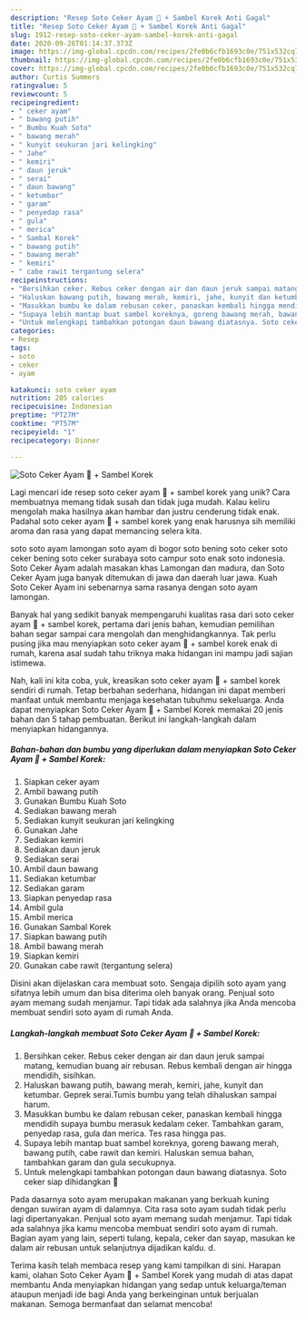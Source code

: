 ```yaml
---
description: "Resep Soto Ceker Ayam 🐣 + Sambel Korek Anti Gagal"
title: "Resep Soto Ceker Ayam 🐣 + Sambel Korek Anti Gagal"
slug: 1912-resep-soto-ceker-ayam-sambel-korek-anti-gagal
date: 2020-09-26T01:14:37.373Z
image: https://img-global.cpcdn.com/recipes/2fe0b6cfb1693c0e/751x532cq70/soto-ceker-ayam-🐣-sambel-korek-foto-resep-utama.jpg
thumbnail: https://img-global.cpcdn.com/recipes/2fe0b6cfb1693c0e/751x532cq70/soto-ceker-ayam-🐣-sambel-korek-foto-resep-utama.jpg
cover: https://img-global.cpcdn.com/recipes/2fe0b6cfb1693c0e/751x532cq70/soto-ceker-ayam-🐣-sambel-korek-foto-resep-utama.jpg
author: Curtis Summers
ratingvalue: 5
reviewcount: 5
recipeingredient:
- " ceker ayam"
- " bawang putih"
- " Bumbu Kuah Soto"
- " bawang merah"
- " kunyit seukuran jari kelingking"
- " Jahe"
- " kemiri"
- " daun jeruk"
- " serai"
- " daun bawang"
- " ketumbar"
- " garam"
- " penyedap rasa"
- " gula"
- " merica"
- " Sambal Korek"
- " bawang putih"
- " bawang merah"
- " kemiri"
- " cabe rawit tergantung selera"
recipeinstructions:
- "Bersihkan ceker. Rebus ceker dengan air dan daun jeruk sampai matang, kemudian buang air rebusan. Rebus kembali dengan air hingga mendidih, sisihkan."
- "Haluskan bawang putih, bawang merah, kemiri, jahe, kunyit dan ketumbar. Geprek serai.Tumis bumbu yang telah dihaluskan sampai harum."
- "Masukkan bumbu ke dalam rebusan ceker, panaskan kembali hingga mendidih supaya bumbu merasuk kedalam ceker. Tambahkan garam, penyedap rasa, gula dan merica. Tes rasa hingga pas."
- "Supaya lebih mantap buat sambel koreknya, goreng bawang merah, bawang putih, cabe rawit dan kemiri. Haluskan semua bahan, tambahkan garam dan gula secukupnya."
- "Untuk melengkapi tambahkan potongan daun bawang diatasnya. Soto ceker siap dihidangkan 🤤"
categories:
- Resep
tags:
- soto
- ceker
- ayam

katakunci: soto ceker ayam 
nutrition: 205 calories
recipecuisine: Indonesian
preptime: "PT27M"
cooktime: "PT57M"
recipeyield: "1"
recipecategory: Dinner

---
```



![Soto Ceker Ayam 🐣 + Sambel Korek](https://img-global.cpcdn.com/recipes/2fe0b6cfb1693c0e/751x532cq70/soto-ceker-ayam-🐣-sambel-korek-foto-resep-utama.jpg)

Lagi mencari ide resep soto ceker ayam 🐣 + sambel korek yang unik? Cara membuatnya memang tidak susah dan tidak juga mudah. Kalau keliru mengolah maka hasilnya akan hambar dan justru cenderung tidak enak. Padahal soto ceker ayam 🐣 + sambel korek yang enak harusnya sih memiliki aroma dan rasa yang dapat memancing selera kita.

soto soto ayam lamongan soto ayam di bogor soto bening soto ceker soto ceker bening soto ceker surabaya soto campur soto enak soto indonesia. Soto Ceker Ayam adalah masakan khas Lamongan dan madura, dan Soto Ceker Ayam juga banyak ditemukan di jawa dan daerah luar jawa. Kuah Soto Ceker Ayam ini sebenarnya sama rasanya dengan soto ayam lamongan.

Banyak hal yang sedikit banyak mempengaruhi kualitas rasa dari soto ceker ayam 🐣 + sambel korek, pertama dari jenis bahan, kemudian pemilihan bahan segar sampai cara mengolah dan menghidangkannya. Tak perlu pusing jika mau menyiapkan soto ceker ayam 🐣 + sambel korek enak di rumah, karena asal sudah tahu triknya maka hidangan ini mampu jadi sajian istimewa.


Nah, kali ini kita coba, yuk, kreasikan soto ceker ayam 🐣 + sambel korek sendiri di rumah. Tetap berbahan sederhana, hidangan ini dapat memberi manfaat untuk membantu menjaga kesehatan tubuhmu sekeluarga. Anda dapat menyiapkan Soto Ceker Ayam 🐣 + Sambel Korek memakai 20 jenis bahan dan 5 tahap pembuatan. Berikut ini langkah-langkah dalam menyiapkan hidangannya.

<!--inarticleads1-->

##### Bahan-bahan dan bumbu yang diperlukan dalam menyiapkan Soto Ceker Ayam 🐣 + Sambel Korek:

1. Siapkan  ceker ayam
1. Ambil  bawang putih
1. Gunakan  Bumbu Kuah Soto
1. Sediakan  bawang merah
1. Sediakan  kunyit seukuran jari kelingking
1. Gunakan  Jahe
1. Sediakan  kemiri
1. Sediakan  daun jeruk
1. Sediakan  serai
1. Ambil  daun bawang
1. Sediakan  ketumbar
1. Sediakan  garam
1. Siapkan  penyedap rasa
1. Ambil  gula
1. Ambil  merica
1. Gunakan  Sambal Korek
1. Siapkan  bawang putih
1. Ambil  bawang merah
1. Siapkan  kemiri
1. Gunakan  cabe rawit (tergantung selera)


Disini akan dijelaskan cara membuat soto. Sengaja dipilih soto ayam yang sifatnya lebih umum dan bisa diterima oleh banyak orang. Penjual soto ayam memang sudah menjamur. Tapi tidak ada salahnya jika Anda mencoba membuat sendiri soto ayam di rumah Anda. 

<!--inarticleads2-->

##### Langkah-langkah membuat Soto Ceker Ayam 🐣 + Sambel Korek:

1. Bersihkan ceker. Rebus ceker dengan air dan daun jeruk sampai matang, kemudian buang air rebusan. Rebus kembali dengan air hingga mendidih, sisihkan.
1. Haluskan bawang putih, bawang merah, kemiri, jahe, kunyit dan ketumbar. Geprek serai.Tumis bumbu yang telah dihaluskan sampai harum.
1. Masukkan bumbu ke dalam rebusan ceker, panaskan kembali hingga mendidih supaya bumbu merasuk kedalam ceker. Tambahkan garam, penyedap rasa, gula dan merica. Tes rasa hingga pas.
1. Supaya lebih mantap buat sambel koreknya, goreng bawang merah, bawang putih, cabe rawit dan kemiri. Haluskan semua bahan, tambahkan garam dan gula secukupnya.
1. Untuk melengkapi tambahkan potongan daun bawang diatasnya. Soto ceker siap dihidangkan 🤤


Pada dasarnya soto ayam merupakan makanan yang berkuah kuning dengan suwiran ayam di dalamnya. Cita rasa soto ayam sudah tidak perlu lagi dipertanyakan. Penjual soto ayam memang sudah menjamur. Tapi tidak ada salahnya jika kamu mencoba membuat sendiri soto ayam di rumah. Bagian ayam yang lain, seperti tulang, kepala, ceker dan sayap, masukan ke dalam air rebusan untuk selanjutnya dijadikan kaldu. d. 

Terima kasih telah membaca resep yang kami tampilkan di sini. Harapan kami, olahan Soto Ceker Ayam 🐣 + Sambel Korek yang mudah di atas dapat membantu Anda menyiapkan hidangan yang sedap untuk keluarga/teman ataupun menjadi ide bagi Anda yang berkeinginan untuk berjualan makanan. Semoga bermanfaat dan selamat mencoba!
